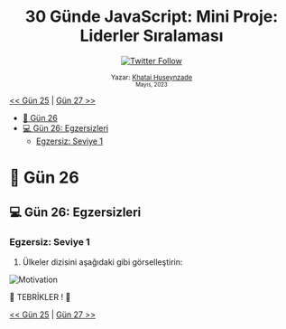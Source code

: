 <div align="center">
<h1>30 Günde JavaScript: Mini Proje: Liderler Sıralaması </h1>

<a class="header-badge" target="_blank" href="https://twitter.com/developerkhatai">
<img alt="Twitter Follow" src="https://img.shields.io/twitter/follow/developerkhatai?style=social">
</a><br>

<sub>Yazar:
<a href="https://github.com/BilgeGates">Khatai Huseynzade</a><br>
<small> Mayıs, 2023</small>
</sub>

</div>

[<< Gün 25](../25_Gün_Mini_Proje_Dünya_Ülkeleri_Veri_Görselleştirme_1/25_gün_mini_proje_dünya_ülkeleri_veri_görselleştirme_1) | [Gün 27 >>](../27_Gün_Mini_Proje_Portöy/27_gün_mini_proje_portföy.md)

- [📔 Gün 26](#-Gün-26)
- [💻 Gün 26: Egzersizleri](#-Gün-26-Egzersizleri)
  - [Egzersiz: Seviye 1](#Egzersiz-Seviye-1)

# 📔 Gün 26

## 💻 Gün 26: Egzersizleri

### Egzersiz: Seviye 1

1. Ülkeler dizisini aşağıdaki gibi görselleştirin:

![Motivation](../../images/projects/dom_mini_project_countries_day_6.1.gif)

🎉 TEBRİKLER ! 🎉

[<< Gün 25](../25_Gün_Mini_Proje_Dünya_Ülkeleri_Veri_Görselleştirme_1/25_gün_mini_proje_dünya_ülkeleri_veri_görselleştirme_1) | [Gün 27 >>](../27_Gün_Mini_Proje_Portöy/27_gün_mini_proje_portföy.md)
